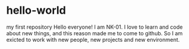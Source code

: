 # hello-world
my first repository
Hello everyone!
I am NK-01. I love to learn and code about new things, and this reason made me to come to github. 
So I am exicted to  work with new people, new projects and new environment. 
